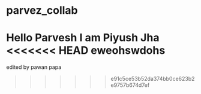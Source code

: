 # parvez_collab

Hello Parvesh I am Piyush Jha
<<<<<<< HEAD
eweohswdohs
=======
edited by pawan papa
>>>>>>> e91c5ce53b52da374bb0ce623b2e9757b674d7ef
